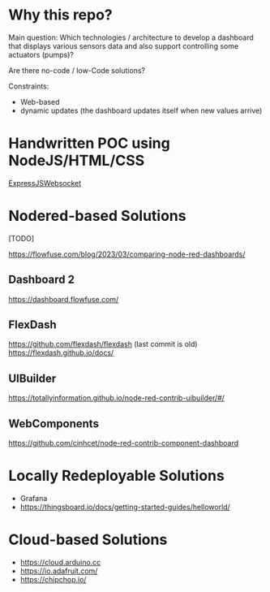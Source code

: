 # Why this repo?

Main question: Which technologies / architecture to develop a dashboard that displays various sensors data and also support controlling some actuators (pumps)?

Are there no-code / low-Code solutions?

Constraints:
- Web-based
- dynamic updates (the dashboard updates itself when new values arrive)

# Handwritten POC using NodeJS/HTML/CSS

[ExpressJSWebsocket](./ExpressJSWebsocket)

# Nodered-based Solutions

[TODO]

https://flowfuse.com/blog/2023/03/comparing-node-red-dashboards/

## Dashboard 2

https://dashboard.flowfuse.com/

## FlexDash

https://github.com/flexdash/flexdash (last commit is old)
https://flexdash.github.io/docs/

## UIBuilder

https://totallyinformation.github.io/node-red-contrib-uibuilder/#/

## WebComponents

https://github.com/cinhcet/node-red-contrib-component-dashboard

# Locally Redeployable Solutions

- Grafana
- https://thingsboard.io/docs/getting-started-guides/helloworld/

# Cloud-based Solutions

- https://cloud.arduino.cc
- https://io.adafruit.com/
- https://chipchop.io/

